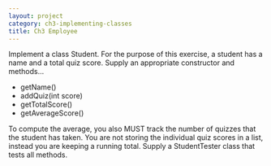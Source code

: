 ```yaml
---
layout: project
category: ch3-implementing-classes
title: Ch3 Employee
---
```

Implement a class Student. For the purpose of this exercise, a student has a name and a total quiz score. Supply an appropriate constructor and methods...
  - getName()
  - addQuiz(int score)
  - getTotalScore()
  - getAverageScore()

To compute the average, you also MUST track the number of quizzes that the student has taken. You are not storing the individual quiz scores in a list, instead you are keeping a running total. Supply a StudentTester class that tests all methods.
